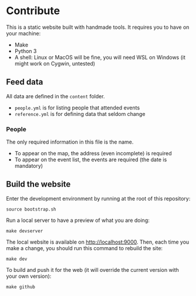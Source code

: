 # Contribute

This is a static website built with handmade tools. It requires you to have
on your machine:

* Make
* Python 3
* A shell: Linux or MacOS will be fine, you will need WSL on Windows (it
  might work on Cygwin, untested)

## Feed data

All data are defined in the `content` folder.

* `people.yml` is for listing people that attended events
* `reference.yml` is for defining data that seldom change

### People

The only required information in this file is the name.

* To appear on the map, the address (even incomplete) is required
* To appear on the event list, the events are required (the date is
  mandatory)

## Build the website

Enter the development environment by running at the root of this repository:

```shell
source bootstrap.sh
```

Run a local server to have a preview of what you are doing:

```shell
make devserver
```

The local website is available on [http://localhost:9000](http://localhost:9000).
Then, each time you make a change, you should run this command to rebuild the site:

```shell
make dev
```

To build and push it for the web (it will override the current version with
your own version):

```shell
make github
```
